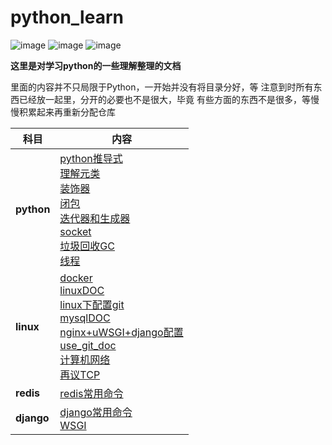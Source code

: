# python_learn
![image](https://img.shields.io/badge/python-learn-9cf)
![image](https://img.shields.io/badge/linux-skill-ff69b4)
![image](https://img.shields.io/badge/django-hello-blue
)

**这里是对学习python的一些理解整理的文档**

里面的内容并不只局限于Python，一开始并没有将目录分好，等
注意到时所有东西已经放一起里，分开的必要也不是很大，毕竟
有些方面的东西不是很多，等慢慢积累起来再重新分配仓库


| 科目  |内容|
|---    | --- |
|  **python** |[python推导式](https://github.com/jccjd/python_learn/blob/master/reviewPython/doc/python推导式.md)<br>[理解元类](https://github.com/jccjd/python_learn/blob/master/reviewPython/doc/python理解元类.md)<br>[装饰器](https://github.com/jccjd/python_learn/blob/master/reviewPython/doc/python装饰器.md)<br>[闭包](https://github.com/jccjd/python_learn/blob/master/reviewPython/doc/python闭包.md)<br>[迭代器和生成器](https://github.com/jccjd/python_learn/blob/master/reviewPython/doc/python迭代器和生成器.md)<br>[socket](https://github.com/jccjd/python_learn/blob/master/%E5%9F%BA%E7%A1%80/doc/socket.MD)<br>[垃圾回收GC](https://github.com/jccjd/python_learn/blob/master/%E5%9F%BA%E7%A1%80/doc/%E5%9E%83%E5%9C%BE%E5%9B%9E%E6%94%B6GC.md)<br>[线程](https://github.com/jccjd/python_learn/blob/master/%E5%9F%BA%E7%A1%80/doc/%E7%BA%BF%E7%A8%8B.md)|
|**linux**|[docker](https://github.com/jccjd/python_learn/blob/master/linux/docker.md)<br>[linuxDOC](https://github.com/jccjd/python_learn/blob/master/linux/linuxDOC.md)<br>[linux下配置git](https://github.com/jccjd/python_learn/blob/master/linux/linux%E4%B8%8B%E9%85%8D%E7%BD%AEgit.md)<br>[mysqlDOC](https://github.com/jccjd/python_learn/blob/master/linux/mysqDOC.MD)<br>[nginx+uWSGI+django配置](https://github.com/jccjd/python_learn/blob/master/linux/nginx%2Buwsgi_django%E9%85%8D%E7%BD%AE.md)<br>[use_git_doc](https://github.com/jccjd/python_learn/blob/master/linux/use_git_doc.md)<br>[计算机网络](https://github.com/jccjd/python_learn/blob/master/linux/%E8%AE%A1%E7%AE%97%E6%9C%BA%E7%BD%91%E7%BB%9C.MD)<br>[再议TCP](https://github.com/jccjd/python_learn/blob/master/linux/%E5%86%8D%E8%AE%AE%E4%B8%89%E6%AC%A1%E6%8F%A1%E6%89%8B%E5%92%8C%E5%9B%9B%E6%AC%A1%E6%8C%A5%E6%89%8B.md)<br>|
|**redis**|[redis常用命令](https://github.com/jccjd/python_learn/blob/master/redis1/doc/%E5%B8%B8%E7%94%A8%E5%91%BD%E4%BB%A4.MD)|
|**django**|[django常用命令](https://github.com/jccjd/python_learn/blob/master/djangoDemo/DOC/django%E5%AD%A6%E4%B9%A0.MD)<br>[WSGI](https://github.com/jccjd/python_learn/blob/master/reviewPython/doc/WSGI.md)<br>|


